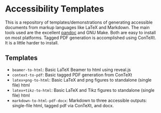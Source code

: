 # Accessibility Templates

This is a repository of templates/demonstrations of generating accessible documents from markup languages like LaTeX and Markdown. The main tools used are the excellent [pandoc](https://pandoc.org) and GNU Make. Both are easy to install on most platforms. Tagged PDF generation is accomplished using ConTeXt. It is a little harder to install.

## Templates

* `beamer-to-html`: Basic LaTeX Beamer to html using reveal.js
* `context-to-pdf`: Basic tagged PDF generation from ConTeXt
* `latex+png-to-html`: Basic LaTeX and png figures to standalone (single file) html
* `latex+tikz-to-html`: Basic LaTeX and Tikz figures to standalone (single file) html
* `markdown-to-html-pdf-docx`: Markdown to three accessible outputs: single-file html, tagged pdf via ConTeXt, and docx.


